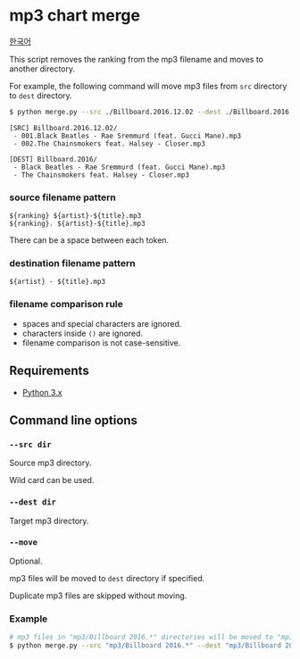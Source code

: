 # mp3 chart merge

[한국어](README-kr.md)

This script removes the ranking from the mp3 filename and moves to another directory.


For example, the following command will move mp3 files from `src` directory to `dest` directory.

```bash
$ python merge.py --src ./Billboard.2016.12.02 --dest ./Billboard.2016 --move
```

```
[SRC] Billboard.2016.12.02/
 - 001.Black Beatles - Rae Sremmurd (feat. Gucci Mane).mp3
 - 002.The Chainsmokers feat. Halsey - Closer.mp3

[DEST] Billboard.2016/
 - Black Beatles - Rae Sremmurd (feat. Gucci Mane).mp3
 - The Chainsmokers feat. Halsey - Closer.mp3
```

### source filename pattern

```
${ranking} ${artist}-${title}.mp3
${ranking}. ${artist}-${title}.mp3
```

There can be a space between each token.

### destination filename pattern

```
${artist} - ${title}.mp3
```

### filename comparison rule

* spaces and special characters are ignored.
* characters inside `()` are ignored.
* filename comparison is not case-sensitive.

## Requirements

* [Python 3.x](https://www.python.org/downloads/)

## Command line options

### `--src dir` 

Source mp3 directory.

Wild card can be used.

### `--dest dir`

Target mp3 directory.

### `--move`

Optional.

mp3 files will be moved to `dest` directory if specified.

Duplicate mp3 files are skipped without moving.

### Example

```bash
# mp3 files in "mp3/Billboard 2016.*" directories will be moved to "mp3/Billboard 2016"
$ python merge.py --src "mp3/Billboard 2016.*" --dest "mp3/Billboard 2016" --move
```
